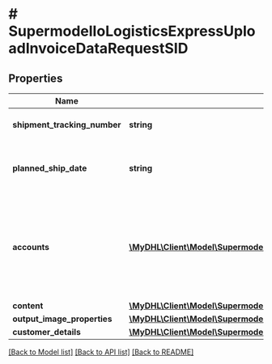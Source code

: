 # # SupermodelIoLogisticsExpressUploadInvoiceDataRequestSID

## Properties

Name | Type | Description | Notes
------------ | ------------- | ------------- | -------------
**shipment_tracking_number** | **string** | Please provide Shipment Identification number (AWB number) | [optional]
**planned_ship_date** | **string** | The planned shipment date for the provided shipmentTrackingNumber.  The date must be in the format: YYYY-MM-DD | [optional]
**accounts** | [**\MyDHL\Client\Model\SupermodelIoLogisticsExpressAccount[]**](SupermodelIoLogisticsExpressAccount.md) | Please enter all the DHL Express accounts and types to be used for this shipment.   Note: accounts/0/number with typeCode &#39;shipper&#39; is mandatory if using POST method and no shipmentTrackingNumber is provided in request. | [optional]
**content** | [**\MyDHL\Client\Model\SupermodelIoLogisticsExpressUploadInvoiceDataRequestContent**](SupermodelIoLogisticsExpressUploadInvoiceDataRequestContent.md) |  |
**output_image_properties** | [**\MyDHL\Client\Model\SupermodelIoLogisticsExpressUploadInvoiceDataRequestOutputImageProperties**](SupermodelIoLogisticsExpressUploadInvoiceDataRequestOutputImageProperties.md) |  | [optional]
**customer_details** | [**\MyDHL\Client\Model\SupermodelIoLogisticsExpressUploadInvoiceDataRequestCustomerDetails**](SupermodelIoLogisticsExpressUploadInvoiceDataRequestCustomerDetails.md) |  | [optional]

[[Back to Model list]](../../README.md#models) [[Back to API list]](../../README.md#endpoints) [[Back to README]](../../README.md)

